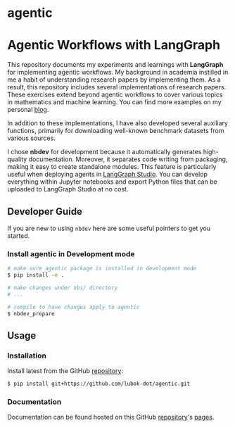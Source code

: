 # agentic

# Agentic Workflows with LangGraph

This repository documents my experiments and learnings with **LangGraph** for implementing agentic workflows. My background in academia instilled in me a habit of understanding research papers by implementing them. As a result, this repository includes several implementations of research papers. These exercises extend beyond agentic workflows to cover various topics in mathematics and machine learning. You can find more examples on my personal [blog](https://lubok-dot.github.io/blog/).  

In addition to these implementations, I have also developed several auxiliary functions, primarily for downloading well-known benchmark datasets from various sources.  

I chose **nbdev** for development because it automatically generates high-quality documentation. Moreover, it separates code writing from packaging, making it easy to create standalone modules. This feature is particularly useful when deploying agents in [LangGraph Studio](https://studio.langchain.com). You can develop everything within Jupyter notebooks and export Python files that can be uploaded to LangGraph Studio at no cost.

## Developer Guide

If you are new to using `nbdev` here are some useful pointers to get you started.

### Install agentic in Development mode

```sh
# make sure agentic package is installed in development mode
$ pip install -e .

# make changes under nbs/ directory
# ...

# compile to have changes apply to agentic
$ nbdev_prepare
```

## Usage

### Installation

Install latest from the GitHub [repository][repo]:

```sh
$ pip install git+https://github.com/lubok-dot/agentic.git
```

[repo]: https://github.com/lubok-dot/agentic
[docs]: https://lubok-dot.github.io/agentic/
[pypi]: https://pypi.org/project/agentic/
[conda]: https://anaconda.org/lubok-dot/agentic

### Documentation

Documentation can be found hosted on this GitHub [repository][repo]'s [pages][docs]. 

[repo]: https://github.com/lubok-dot/agentic
[docs]: https://lubok-dot.github.io/agentic/
